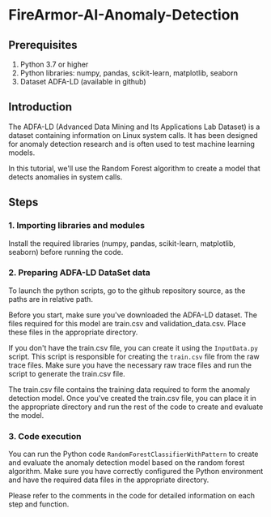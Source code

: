 # FireArmor-AI-Anomaly-Detection

## Prerequisites
  
1. Python 3.7 or higher
 2. Python libraries: numpy, pandas, scikit-learn, matplotlib, seaborn
 3. Dataset ADFA-LD (available in github)

## Introduction
The ADFA-LD (Advanced Data Mining and Its Applications Lab Dataset) is a dataset containing information on Linux system calls. It has been designed for anomaly detection research and is often used to test machine learning models.

In this tutorial, we'll use the Random Forest algorithm to create a model that detects anomalies in system calls.

## Steps

### 1. Importing libraries and modules

Install the required libraries (numpy, pandas, scikit-learn, matplotlib, seaborn) before running the code.
### 2. Preparing ADFA-LD DataSet data

To launch the python scripts, go to the github repository source, as the paths are in relative path.

Before you start, make sure you've downloaded the ADFA-LD dataset. The files required for this model are train.csv and validation_data.csv. Place these files in the appropriate directory.

If you don't have the train.csv file, you can create it using the `InputData.py` script. This script is responsible for creating the `train.csv` file from the raw trace files. Make sure you have the necessary raw trace files and run the script to generate the train.csv file.

The train.csv file contains the training data required to form the anomaly detection model. Once you've created the train.csv file, you can place it in the appropriate directory and run the rest of the code to create and evaluate the model.
### 3. Code execution

You can run the Python code `RandomForestClassifierWithPattern` to create and evaluate the anomaly detection model based on the random forest algorithm. Make sure you have correctly configured the Python environment and have the required data files in the appropriate directory.

Please refer to the comments in the code for detailed information on each step and function.
